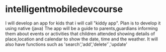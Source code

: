 # intelligentmobiledevcourse
I will develop an app for kids that i will call "kiddy app".
Plan is to develop it using native (java) 
The app will be a guide to parents,guardians informing them about events or activities that children attended showing details of place,location and calendar to show the date, time and the weather.
It will also have functions such as 'search','add','delete'`,'update'


